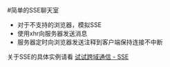 #简单的SSE聊天室

-	对于不支持的浏览器，模拟SSE
-	使用xhr向服务器发送消息
-	服务器定时向浏览器发送注释到客户端保持连接不中断

关于SSE的具体实例请看 [试试跨域通信 - SSE](http://liuwanlin.info/shi-shi-kua-yu-tong-xin-sse/)
